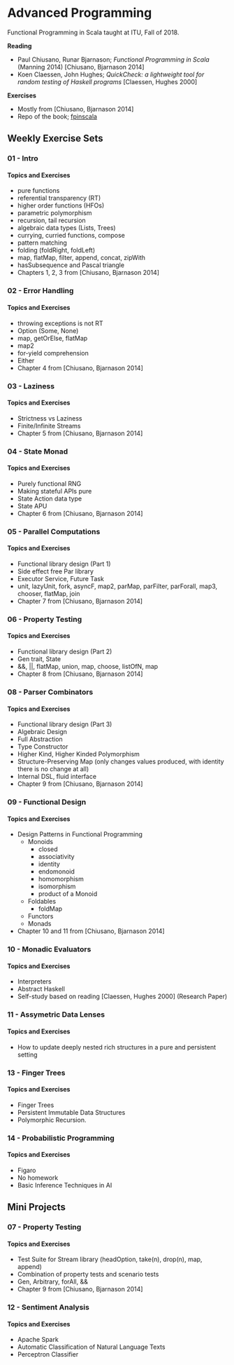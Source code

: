 # Advanced Programming
Functional Programming in Scala taught at ITU, Fall of 2018.

**Reading**
- Paul Chiusano, Runar Bjarnason; _Functional Programming in Scala_ (Manning 2014) [Chiusano, Bjarnason 2014] 
- Koen Claessen, John Hughes; _QuickCheck: a lightweight tool for random testing of Haskell programs_ [Claessen, Hughes 2000]

**Exercises**
- Mostly from [Chiusano, Bjarnason 2014]
- Repo of the book; [fpinscala](https://github.com/fpinscala/fpinscala)

## Weekly Exercise Sets
### 01 - Intro
#### Topics and Exercises
- pure functions
- referential transparency (RT)
- higher order functions (HFOs)
- parametric polymorphism 
- recursion, tail recursion
- algebraic data types (Lists, Trees)
- currying, curried functions, compose
- pattern matching
- folding (foldRight, foldLeft)
- map, flatMap, filter, append, concat, zipWith
- hasSubsequence and Pascal triangle
- Chapters 1, 2, 3 from [Chiusano, Bjarnason 2014]

### 02 - Error Handling
#### Topics and Exercises
- throwing exceptions is not RT
- Option (Some, None)
- map, getOrElse, flatMap
- map2
- for-yield comprehension 
- Either
- Chapter 4 from [Chiusano, Bjarnason 2014]

### 03 - Laziness
#### Topics and Exercises
- Strictness vs Laziness
- Finite/Infinite Streams
- Chapter 5 from [Chiusano, Bjarnason 2014]

### 04 - State Monad
#### Topics and Exercises
- Purely functional RNG
- Making stateful APIs pure
- State Action data type
- State APU
- Chapter 6 from [Chiusano, Bjarnason 2014]

### 05 - Parallel Computations
#### Topics and Exercises
- Functional library design (Part 1)
- Side effect free Par library
- Executor Service, Future Task
- unit, lazyUnit, fork, asyncF, map2, parMap, parFilter, parForall, map3, chooser, flatMap, join
- Chapter 7 from [Chiusano, Bjarnason 2014]

### 06 - Property Testing
#### Topics and Exercises
- Functional library design (Part 2)
- Gen trait, State
- &&, ||, flatMap, union, map, choose, listOfN, map
- Chapter 8 from [Chiusano, Bjarnason 2014]

### 08 - Parser Combinators
#### Topics and Exercises
- Functional library design (Part 3)
- Algebraic Design
- Full Abstraction
- Type Constructor
- Higher Kind, Higher Kinded Polymorphism
- Structure-Preserving Map (only changes values produced, with identity there is no change at all)
- Internal DSL, fluid interface
- Chapter 9 from [Chiusano, Bjarnason 2014]

### 09 - Functional Design
#### Topics and Exercises
- Design Patterns in Functional Programming
  - Monoids 
    - closed
    - associativity
    - identity
    - endomonoid
    - homomorphism
    - isomorphism
    - product of a Monoid 
  - Foldables
    - foldMap
  - Functors
  - Monads
- Chapter 10 and 11 from [Chiusano, Bjarnason 2014]

### 10 - Monadic Evaluators
#### Topics and Exercises
- Interpreters
- Abstract Haskell
- Self-study based on reading [Claessen, Hughes 2000] (Research Paper)

### 11 - Assymetric Data Lenses
#### Topics and Exercises
- How to update deeply nested rich structures in a pure and persistent setting

### 13 - Finger Trees
#### Topics and Exercises
- Finger Trees 
- Persistent Immutable Data Structures 
- Polymorphic Recursion.

### 14 - Probabilistic Programming
#### Topics and Exercises
- Figaro
- No homework
- Basic Inference Techniques in AI

## Mini Projects

### 07 - Property Testing
#### Topics and Exercises
- Test Suite for Stream library (headOption, take(n), drop(n), map, append)
- Combination of property tests and scenario tests
- Gen, Arbitrary, forAll, &&
- Chapter 9 from [Chiusano, Bjarnason 2014]

### 12 - Sentiment Analysis
#### Topics and Exercises
- Apache Spark
- Automatic Classification of Natural Language Texts
- Perceptron Classifier
